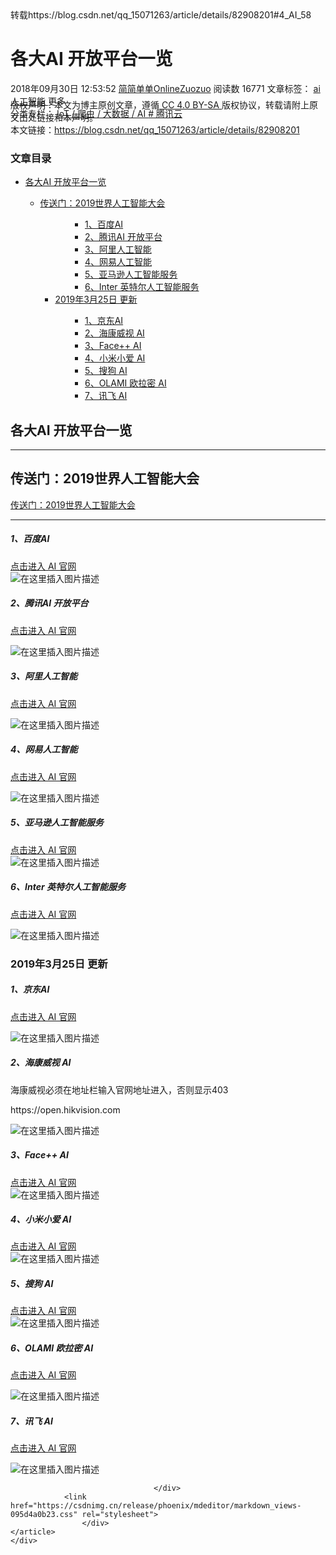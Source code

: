 <div class="blog-content-box">
    <div class="article-header-box">
        <div class="article-header">
            <div class="article-title-box">
                <span class="article-type type-1 float-left">转载https://blog.csdn.net/qq_15071263/article/details/82908201#4_AI_58</span>                <h1 class="title-article">各大AI 开放平台一览</h1>
            </div>
            <div class="article-info-box">
                <div class="article-bar-top" style="height: 26px;">
                                                                                                                                            <span class="time">2018年09月30日 12:53:52</span>
                    <a class="follow-nickName" href="https://me.csdn.net/qq_15071263" target="_blank" rel="noopener">简简单单OnlineZuozuo</a>
                    <span class="read-count">阅读数 16771</span>
                                                                        <span class="tags-box artic-tag-box">
                <span class="label">文章标签：</span>
                                                                <a data-report-click="{&quot;mod&quot;:&quot;popu_626&quot;,&quot;strategy&quot;:&quot;ai&quot;}" class="tag-link" href="https://so.csdn.net/so/search/s.do?q=ai&amp;t=blog" target="_blank" rel="noopener">ai                                                                    </a><a data-report-click="{&quot;mod&quot;:&quot;popu_626&quot;,&quot;strategy&quot;:&quot;人工智能&quot;}" class="tag-link" href="https://so.csdn.net/so/search/s.do?q=人工智能&amp;t=blog" target="_blank" rel="noopener">人工智能                                                    </a>
              <span class="article_info_click">更多</span></span>
                                                                                            <div class="tags-box space">
                                <span class="label">分类专栏：</span>
                                                                                                            <a class="tag-link" target="_blank" rel="noopener" href="https://blog.csdn.net/qq_15071263/article/category/9296802">
                                            IoT / 爬虫 / 大数据 / AI                                        </a>
                                                                                                                                                <a class="tag-link" target="_blank" rel="noopener" href="https://blog.csdn.net/qq_15071263/article/category/9316073">
                                            # 腾讯云                                        </a>
                                                                                                </div>
                                        </div>
                <div class="operating">
                                    </div>
            </div>
        </div>
    </div>
    <article class="baidu_pl">
                <div id="article_content" class="article_content clearfix">
                                                <div class="article-copyright">
                <span class="creativecommons">
                <a rel="license" href="http://creativecommons.org/licenses/by-sa/4.0/">
                    </a>
            <span>
                版权声明：本文为博主原创文章，遵循<a href="http://creativecommons.org/licenses/by-sa/4.0/" target="_blank" rel="noopener"> CC 4.0 BY-SA </a>版权协议，转载请附上原文出处链接和本声明。            </span>
               <div class="article-source-link2222">
                    本文链接：<a href="https://blog.csdn.net/qq_15071263/article/details/82908201">https://blog.csdn.net/qq_15071263/article/details/82908201</a>
                </div>
            </span>
                    </div>
                                                    <link rel="stylesheet" href="https://csdnimg.cn/release/phoenix/template/css/ck_htmledit_views-3019150162.css">
                                        <div id="content_views" class="markdown_views prism-tomorrow-night-eighties">
                    <!-- flowchart 箭头图标 勿删 -->
                    <svg xmlns="http://www.w3.org/2000/svg" style="display: none;">
                        <path stroke-linecap="round" d="M5,0 0,2.5 5,5z" id="raphael-marker-block" style="-webkit-tap-highlight-color: rgba(0, 0, 0, 0);"></path>
                    </svg>
                                            <p></p><div class="toc"><h3><a name="t0"></a>文章目录</h3><ul><li><a href="#AI__2" rel="nofollow" data-token="54290a69595c2c4d3a7c62273378fc4c" target="_self">各大AI 开放平台一览</a></li><ul><li><a href="#2019_7" rel="nofollow" data-token="bd560edff6a0011339a54dc6b6388579" target="_self">传送门：2019世界人工智能大会</a></li><ul><ul><ul><li><a href="#1AI_15" rel="nofollow" data-token="7038d139e539a57315ec4bff9d9690fa" target="_self">1、百度AI</a></li><li><a href="#2AI__19" rel="nofollow" data-token="c7088db383f3b97f56d3097560d69d28" target="_self">2、腾讯AI 开放平台</a></li><li><a href="#3_24" rel="nofollow" data-token="48c1bc8278e416be7472e6f0f24d1714" target="_self">3、阿里人工智能</a></li><li><a href="#4_29" rel="nofollow" data-token="b1dee4a1283b958863689317b1d9aa21" target="_self">4、网易人工智能</a></li><li><a href="#5_33" rel="nofollow" data-token="27d36132aba5ac61b349da209ae58e3a" target="_self">5、亚马逊人工智能服务</a></li><li><a href="#6Inter__36" rel="nofollow" data-token="be7b02cc21773efd0f92d29e8f0e4cb8" target="_self">6、Inter 英特尔人工智能服务</a></li></ul></ul><li><a href="#2019325__41" rel="nofollow" data-token="258944d88c9b69e7c90117e3fce54242" target="_self">2019年3月25日 更新</a></li><ul><ul><li><a href="#1AI_42" rel="nofollow" data-token="0eb5979a8c45a31d000927c66bfc87cc" target="_self">1、京东AI</a></li><li><a href="#2_AI_47" rel="nofollow" data-token="e610f9d4f332dadc167404b633bad575" target="_self">2、海康威视 AI</a></li><li><a href="#3Face_AI_55" rel="nofollow" data-token="8a9bee694fc78352ba4fcd95dc28c42d" target="_self">3、Face++ AI</a></li><li><a href="#4_AI_58" rel="nofollow" data-token="23cca1570bce223eb5f5deb6129ad1e2" target="_self">4、小米小爱 AI</a></li><li><a href="#5_AI_61" rel="nofollow" data-token="678fb8baef043c5bc550e5b73730cd40" target="_self">5、搜狗 AI</a></li><li><a href="#6OLAMI__AI_64" rel="nofollow" data-token="5feaafbe1bfb35d061cfe1017146778a" target="_self">6、OLAMI 欧拉密 AI</a></li><li><a href="#7_AI_68" rel="nofollow" data-token="6158c86e074eb13194f29c6acc9553ba" target="_self">7、讯飞 AI</a></li></ul></ul></ul></ul></ul></div><p></p>
<h1><a name="t1"></a><a id="AI__2"></a>各大AI 开放平台一览</h1>
<hr>
<h2><a name="t2"></a><a id="2019_7"></a>传送门：2019世界人工智能大会</h2>
<p><a href="https://wretchant.blog.csdn.net/article/details/100146938" rel="nofollow" data-token="54b4cc0f41875a34c52f2fb979f4c47e">传送门：2019世界人工智能大会</a></p>
<hr>
<h5><a id="1AI_15"></a>1、百度AI</h5>
<p><a href="http://ai.baidu.com/" rel="nofollow" data-token="418fc2689acc965f96c57e84da5da810">点击进入 AI 官网 </a><br>
<img src="https://img-blog.csdnimg.cn/20190325134000922.png?x-oss-process=image/watermark,type_ZmFuZ3poZW5naGVpdGk,shadow_10,text_aHR0cHM6Ly9ibG9nLmNzZG4ubmV0L3FxXzE1MDcxMjYz,size_16,color_FFFFFF,t_70" alt="在这里插入图片描述"></p>
<h5><a id="2AI__19"></a>2、腾讯AI 开放平台</h5>
<p><a href="https://ai.qq.com/" rel="nofollow" data-token="90d2e478350800c102b2241d56d0d5b0">点击进入 AI 官网 </a></p>
<p><img src="https://img-blog.csdnimg.cn/20190325134012903.png?x-oss-process=image/watermark,type_ZmFuZ3poZW5naGVpdGk,shadow_10,text_aHR0cHM6Ly9ibG9nLmNzZG4ubmV0L3FxXzE1MDcxMjYz,size_16,color_FFFFFF,t_70" alt="在这里插入图片描述"></p>
<h5><a id="3_24"></a>3、阿里人工智能</h5>
<p><a href="https://open.bot.tmall.com/" rel="nofollow" data-token="222a4e3321a5161d53aec79cfb3bfe83">点击进入 AI 官网 </a></p>
<p><img src="https://img-blog.csdnimg.cn/20190325134027365.png?x-oss-process=image/watermark,type_ZmFuZ3poZW5naGVpdGk,shadow_10,text_aHR0cHM6Ly9ibG9nLmNzZG4ubmV0L3FxXzE1MDcxMjYz,size_16,color_FFFFFF,t_70" alt="在这里插入图片描述"></p>
<h5><a id="4_29"></a>4、网易人工智能</h5>
<p><a href="https://ai.163.com/#/m/overview" rel="nofollow" data-token="88fc8d4c43e2a6b10b63a7bc5e24dfa4">点击进入 AI 官网 </a></p>
<p><img src="https://img-blog.csdnimg.cn/20190325134044170.png?x-oss-process=image/watermark,type_ZmFuZ3poZW5naGVpdGk,shadow_10,text_aHR0cHM6Ly9ibG9nLmNzZG4ubmV0L3FxXzE1MDcxMjYz,size_16,color_FFFFFF,t_70" alt="在这里插入图片描述"></p>
<h5><a id="5_33"></a>5、亚马逊人工智能服务</h5>
<p><a href="https://amazonaws-china.com/cn/events/amazon-ai/" rel="nofollow" data-token="868c3b7459ab2822330d17e420b078dd">点击进入 AI  官网</a><br>
<img src="https://img-blog.csdnimg.cn/20190325134109472.png?x-oss-process=image/watermark,type_ZmFuZ3poZW5naGVpdGk,shadow_10,text_aHR0cHM6Ly9ibG9nLmNzZG4ubmV0L3FxXzE1MDcxMjYz,size_16,color_FFFFFF,t_70" alt="在这里插入图片描述"></p>
<h5><a id="6Inter__36"></a>6、Inter 英特尔人工智能服务</h5>
<p><a href="https://software.intel.com/zh-cn/ai-academy/" rel="nofollow" data-token="308264cd2e32b65f6df03af5403cbd15">点击进入 AI 官网 </a></p>
<p><img src="https://img-blog.csdnimg.cn/20190325134128730.png?x-oss-process=image/watermark,type_ZmFuZ3poZW5naGVpdGk,shadow_10,text_aHR0cHM6Ly9ibG9nLmNzZG4ubmV0L3FxXzE1MDcxMjYz,size_16,color_FFFFFF,t_70" alt="在这里插入图片描述"></p>
<h3><a name="t3"></a><a id="2019325__41"></a>2019年3月25日 更新</h3>
<h5><a id="1AI_42"></a>1、京东AI</h5>
<p><a href="http://neuhub.jd.com" rel="nofollow" data-token="cf1b3e3241e123da3a79a89f881a5aee">点击进入 AI 官网 </a></p>
<p><img src="https://img-blog.csdnimg.cn/20190325133416968.png?x-oss-process=image/watermark,type_ZmFuZ3poZW5naGVpdGk,shadow_10,text_aHR0cHM6Ly9ibG9nLmNzZG4ubmV0L3FxXzE1MDcxMjYz,size_16,color_FFFFFF,t_70" alt="在这里插入图片描述"></p>
<h5><a id="2_AI_47"></a>2、海康威视 AI</h5>
<p>海康威视必须在地址栏输入官网地址进入，否则显示403</p>
<p>https://open.hikvision.com</p>
<p><img src="https://img-blog.csdnimg.cn/201903251334410.png?x-oss-process=image/watermark,type_ZmFuZ3poZW5naGVpdGk,shadow_10,text_aHR0cHM6Ly9ibG9nLmNzZG4ubmV0L3FxXzE1MDcxMjYz,size_16,color_FFFFFF,t_70" alt="在这里插入图片描述"></p>
<h5><a id="3Face_AI_55"></a>3、Face++ AI</h5>
<p><a href="https://www.faceplusplus.com.cn" rel="nofollow" data-token="7699092b4c4fdcad69c8b058aa062329">点击进入 AI 官网 </a><br>
<img src="https://img-blog.csdnimg.cn/20190325133726628.png?x-oss-process=image/watermark,type_ZmFuZ3poZW5naGVpdGk,shadow_10,text_aHR0cHM6Ly9ibG9nLmNzZG4ubmV0L3FxXzE1MDcxMjYz,size_16,color_FFFFFF,t_70" alt="在这里插入图片描述"></p>
<h5><a id="4_AI_58"></a>4、小米小爱 AI</h5>
<p><a href="https://xiaoai.mi.com" rel="nofollow" data-token="598905ccc00fbd8a4a07fde69f0f158d">点击进入 AI 官网 </a><br>
<img src="https://img-blog.csdnimg.cn/2019032513375549.png?x-oss-process=image/watermark,type_ZmFuZ3poZW5naGVpdGk,shadow_10,text_aHR0cHM6Ly9ibG9nLmNzZG4ubmV0L3FxXzE1MDcxMjYz,size_16,color_FFFFFF,t_70" alt="在这里插入图片描述"></p>
<h5><a id="5_AI_61"></a>5、搜狗 AI</h5>
<p><a href="http://ai.sogou.com" rel="nofollow" data-token="55d144614d6b0d89a4ecdcfdb72e4a15">点击进入 AI 官网 </a><br>
<img src="https://img-blog.csdnimg.cn/20190325133828102.png?x-oss-process=image/watermark,type_ZmFuZ3poZW5naGVpdGk,shadow_10,text_aHR0cHM6Ly9ibG9nLmNzZG4ubmV0L3FxXzE1MDcxMjYz,size_16,color_FFFFFF,t_70" alt="在这里插入图片描述"></p>
<h5><a id="6OLAMI__AI_64"></a>6、OLAMI 欧拉密 AI</h5>
<p><a href="https://cn.olami.ai/open/website/home/home_show" rel="nofollow" data-token="59c8d83e2ff7d57e5fca4a9e29963e1a">点击进入 AI 官网 </a></p>
<p><img src="https://img-blog.csdnimg.cn/20190325133902529.png?x-oss-process=image/watermark,type_ZmFuZ3poZW5naGVpdGk,shadow_10,text_aHR0cHM6Ly9ibG9nLmNzZG4ubmV0L3FxXzE1MDcxMjYz,size_16,color_FFFFFF,t_70" alt="在这里插入图片描述"></p>
<h5><a id="7_AI_68"></a>7、讯飞 AI</h5>
<p><a href="https://www.xfyun.cn" rel="nofollow" data-token="20192e7bdbb2213722640d40213d42ef">点击进入 AI 官网 </a></p>
<p><img src="https://img-blog.csdnimg.cn/20190325133934486.png?x-oss-process=image/watermark,type_ZmFuZ3poZW5naGVpdGk,shadow_10,text_aHR0cHM6Ly9ibG9nLmNzZG4ubmV0L3FxXzE1MDcxMjYz,size_16,color_FFFFFF,t_70" alt="在这里插入图片描述"></p>

                                    </div>
                <link href="https://csdnimg.cn/release/phoenix/mdeditor/markdown_views-095d4a0b23.css" rel="stylesheet">
                    </div>
    </article>
    </div>
